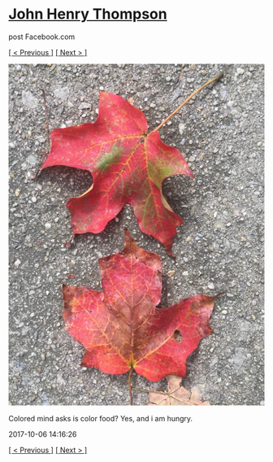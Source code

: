 # [John Henry Thompson](../README.md)
post Facebook.com

[[ < Previous ]](2017-10-06-2.md) [[ Next > ]](2017-10-06-4.md)

[![](../media/2017-10-06/Timeline-Photos-Colored-mind-asks-is-color-food-Yes-and-i-am-hun.jpg)](../README.md)

Colored mind asks is color food? Yes, and i am hungry.

2017-10-06 14:16:26

[[ < Previous ]](2017-10-06-2.md) [[ Next > ]](2017-10-06-4.md)